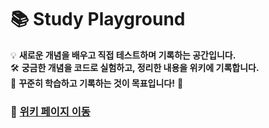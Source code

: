 # 📚 Study Playground  

💡 **새로운 개념을 배우고 직접 테스트하며 기록하는 공간입니다.**  
🛠️ **궁금한 개념을 코드로 실험하고, 정리한 내용을 위키에 기록합니다.**  
📖 **꾸준히 학습하고 기록하는 것이 목표입니다!** 🚀  

### 🔗 [위키 페이지 이동](https://github.com/kimjungminn24/study-playground/wiki)  
